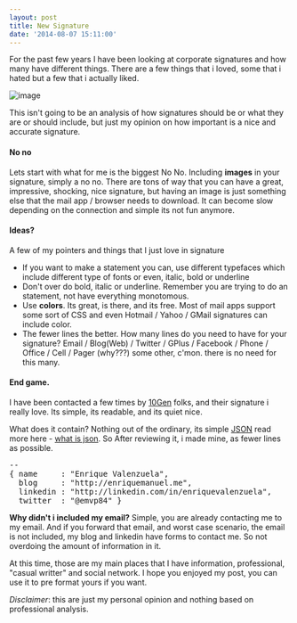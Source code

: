 ```yaml
---
layout: post
title: New Signature
date: '2014-08-07 15:11:00'
---
```


For the past few years I have been looking at corporate signatures and how many have different things. There are a few things that i loved, some that i hated but a few that i actually liked.

![image](/content/images/2014/Aug/10983216146_6e6f32ec2a_z.jpg)

This isn't going to be an analysis of how signatures should be or what they are or should include, but just my opinion on how important is a nice and accurate signature.

#### No no
Lets start with what for me is the biggest No No. 
Including **images** in your signature, simply a no no. There are tons of way that you can have a great, impressive, shocking, nice signature, but having an image is just something else that the mail app / browser needs to download. It can become slow depending on the connection and simple its not fun anymore.

#### Ideas?
A few of my pointers and things that I just love in signature

* If you want to make a statement you can, use different typefaces which include different type of fonts or even, italic, bold or underline
* Don't over do bold, italic or underline. Remember you are trying to do an statement, not have everything monotomous.
* Use **colors**. Its great, is there, and its free. Most of mail apps support some sort of CSS and even Hotmail / Yahoo / GMail signatures can include color.
* The fewer lines the better. How many lines do you need to have for your signature? Email / Blog(Web) / Twitter / GPlus / Facebook / Phone / Office / Cell / Pager (why???) some other, c'mon. there is no need for this many.

#### End game.
I have been contacted a few times by [10Gen](http://10gen.com) folks, and their signature i really love. Its simple, its readable, and its quiet nice.

What does it contain? Nothing out of the ordinary, its simple [JSON](http://json.org/) read more here - [what is json](http://en.wikipedia.org/wiki/JSON).
So After reviewing it, i made mine, as fewer lines as possible.

<pre class="language-json">-- 
{ name     : "Enrique Valenzuela", 
  blog     : "http://enriquemanuel.me",
  linkedin : "http://linkedin.com/in/enriquevalenzuela",
  twitter  : "@emvp84" }
</pre>

**Why didn't i included my email?**
Simple, you are already contacting me to my email. And if you forward that email, and worst case scenario, the email is not included, my blog and linkedin have forms to contact me. So not overdoing the amount of information in it.

At this time, those are my main places that I have information, professional, "casual writter" and social network.
I hope you enjoyed my post, you can use it to pre format yours if you want.

*Disclaimer*: this are just my personal opinion and nothing based on professional analysis.